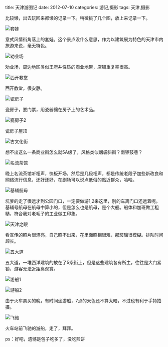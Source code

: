 title: 天津游图记
date: 2012-07-10
categories: 游记,摄影
tags: 天津,摄影

比较懒，出去玩回来都懒的记录一下。稍微挑了几个图，放上来记录一下。

![](images/D4031AFD8B2DABF45BE0ACC3627CC964_800_600.JPEG "套娃")

意式风情街角落上的套娃。这个景点没什么意思，作为以建筑展为特色的天津市内旅游来说，毫无特色。

![](images/50B598F05EE62B73AD95D852E0461B7F_600_800.JPEG "劝业场")

劝业场，周边地区类似王府井性质的商业地带，店铺重复率很高。

![](images/67B93B84504CFC894C8684042A1DDEF4_600_800.JPEG "西开教堂")

西开教堂，很安静。

![](images/5CABD326531A128D8FCC7BA918F97717_800_600.JPEG "瓷房子")

瓷房子，要门票，用瓷器镶在房子上的艺术品。

![](images/00B3076E1747FF4F9DDAD97C315E7837_800_600.JPEG "瓷房子2")

瓷房子屋顶

![](images/A5AC5E89A635F26C7B1E28EF92E6ABD1_800_600.JPEG "古文化街")

想不出这么一条商业街怎么就5A级了，风格类似烟袋斜街？南锣鼓巷？

![](images/3C64555AEFE6134C1F322A63CF357C2A_800_600.JPEG "名流茶馆")

晚上名流茶馆听相声，快板开场，然后是几段相声，都是传统老段子加些新改良和网络流行信息，还好还好，在剧场可以说点低俗的贴近群众，哈哈。

![](images/DAF6B601DC01980B351067194AC16425_800_600.JPEG "基辅航母")

坑爹的走了很远才到公园门口，一定要做游1,2来这里，别的车离门口还远着呢。基辅号航母在航母中算小的，但是怎么也是航母，是个大船。船体和加班做工粗糙，符合我对老毛子的工业做工印象。

![](images/3A828E37ED1B9BE1B955FE42DCABC31C_800_600.JPEG "天津之眼")

看宣传的照片很漂亮，自己照不出来，在里面照相很难，那玻璃很模糊。排队时间超长。

![](images/EEBACA17367766289043119AAA9970EC_800_600.JPEG "五大道")

五大道，一堆西洋建筑的放在了5条街上，但是这些建筑各有所主，往往是大门紧锁，游客无法近距离观赏。

![](images/9841DA242352F1022435FBC4003B93AA_800_600.JPEG "游船1")

![](images/9561BC2059414D231A9F2EAC929639DC_800_600.JPEG "游船2")

由于火车票买的晚，有时间坐游船，7点的天色还不算太暗，不过也有利于手持拍摄。

![](images/C88F691D030C332513B2B07DE9191AE9_800_600.JPEG "飞驰")

火车站前飞驰的游船，走了，拜拜。

ps：好吧，遗憾是包子吃多了，没吃煎饼

